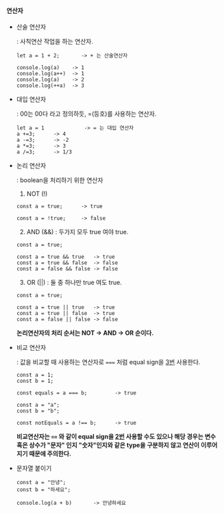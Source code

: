 #### 연산자

- 산술 연산자

  : 사칙연산 작업을 하는 연산자.

  ```
  let a = 1 + 2;       -> + 는 산술연산자
  
  console.log(a)    -> 1
  console.log(a++)  -> 1
  console.log(a)    -> 2
  console.log(++a)  -> 3
  ```

  

- 대입 연산자

  :  00는 00다 라고 정의하듯,  =(등호)를 사용하는 연산자.

  ```
  let a = 1             -> = 는 대입 연산자
  a +=3;      -> 4
  a -=3;      -> -2
  a *=3;      -> 3
  a /=3;      -> 1/3
  ```

  

- 논리 연산자

  : boolean을 처리하기 위한 연산자

  1. NOT (!) 

  ```
  const a = true;      -> true
  
  const a = !true;     -> false
  ```

  2. AND (&&)  : 두가지 모두 true 여야 true.

  ```
  const a = true;
  
  const a = true && true   -> true
  const a = true && false  -> false
  const a = false && false -> false
  ```

  3. OR   (||) : 둘 중 하나만 true 여도 true.

  ```
  const a = true;
  
  const a = true || true   -> true
  const a = true || false  -> true
  const a = false || false -> false
  ```

  

  **논리연산자의 처리 순서는 NOT -> AND -> OR 순이다.**



- 비교 연산자

  : 값을 비교할 때 사용하는 연산자로 `===` 처럼 equal sign을 <u>3번</u> 사용한다.

  ```
  const a = 1;
  const b = 1;
  
  const equals = a === b;         -> true
  
  const a = "a";
  const b = "b";
  
  const notEquals = a !== b;      -> true      
  ```

  **비교연산자는  `==` 와 같이 equal sign을 <u>2번</u> 사용할 수도 있으나 해당 경우는 변수 혹은 상수가 "문자" 인지 "숫자"인지와 같은 type을 구분하지 않고 연산이 이루어지기 때문에 주의한다.** 

  

- 문자열 붙이기

  ```
  const a = "안녕";
  const b = "하세요";
  
  console.log(a + b)       -> 안녕하세요
  ```

  